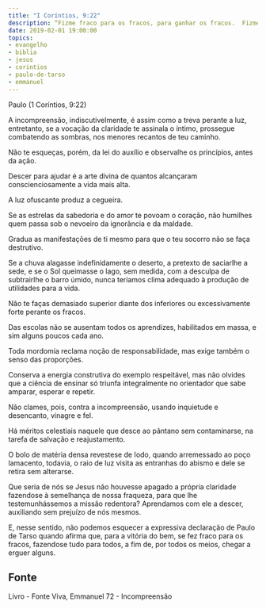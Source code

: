 ```yaml
---
title: "I Coríntios, 9:22"
description: “Fiz­me fraco para os fracos, para ganhar os fracos.  Fiz­me tudo para todos para, por todos os meios, chegar a salvar alguns.”
date: 2019-02-01 19:00:00
topics: 
- evangelho
- biblia
- jesus
- corintios
- paulo-de-tarso
- emmanuel
---
```


Paulo (1 Coríntios, 9:22)

A incompreensão, indiscutivelmente, é assim como a treva perante a luz,
entretanto, se a vocação da claridade te assinala o íntimo, prossegue combatendo as
sombras, nos menores recantos de teu caminho.

Não te esqueças, porém, da lei do auxílio e observa­lhe os princípios, antes
da ação.

Descer para ajudar é a arte divina de quantos alcançaram
conscienciosamente a vida mais alta.

A luz ofuscante produz a cegueira.

Se as estrelas da sabedoria e do amor te povoam o coração, não humilhes
quem passa sob o nevoeiro da ignorância e da maldade.

Gradua as manifestações de ti mesmo para que o teu socorro não se faça
destrutivo.

Se a chuva alagasse indefinidamente o deserto, a pretexto de saciar­lhe a
sede, e se o Sol queimasse o lago, sem medida, com a desculpa de subtrair­lhe o
barro úmido, nunca teríamos clima adequado à produção de utilidades para a vida.

Não te faças demasiado superior diante dos inferiores ou excessivamente
forte perante os fracos.

Das escolas não se ausentam todos os aprendizes, habilitados em massa, e
sim alguns poucos cada ano.

Toda mordomia reclama noção de responsabilidade, mas exige também o
senso das proporções.

Conserva a energia construtiva do exemplo respeitável, mas não olvides
que a ciência de ensinar só triunfa integralmente no orientador que sabe amparar,
esperar e repetir.

Não clames, pois, contra a incompreensão, usando inquietude e desencanto,
vinagre e fel.

Há méritos celestiais naquele que desce ao pântano sem contaminar­se, na
tarefa de salvação e reajustamento.

O bolo de matéria densa reveste­se de Iodo, quando arremessado ao poço
lamacento, todavia, o raio de luz visita as entranhas do abismo e dele se retira sem
alterar­se.

Que seria de nós se Jesus não houvesse apagado a própria claridade
fazendo­se à semelhança de nossa fraqueza, para que lhe testemunhássemos a
missão redentora? Aprendamos com ele a descer, auxiliando sem prejuízo de nós
mesmos.

E, nesse sentido, não podemos esquecer a expressiva declaração de Paulo
de Tarso quando afirma que, para a vitória do bem, se fez fraco para os fracos,
fazendo­se tudo para todos, a fim de, por todos os meios, chegar a erguer alguns.


## Fonte
Livro - Fonte Viva, Emmanuel
72 - Incompreensão
